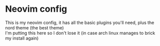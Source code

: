 # Neovim config
This is my neovim config, it has all the basic plugins you'll need, plus the nord theme (the best theme)  
I'm putting this here so I don't lose it (in case arch linux manages to brick my install again)

